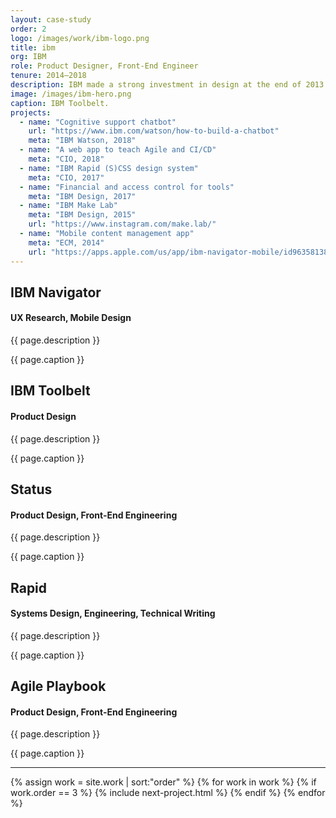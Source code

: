 ```yaml
---
layout: case-study
order: 2
logo: /images/work/ibm-logo.png
title: ibm
org: IBM
role: Product Designer, Front-End Engineer
tenure: 2014–2018
description: IBM made a strong investment in design at the end of 2013 to rebuild the company’s products and services across the business. I joined during the first year of this transformation, and partnered with various organizations to define product strategy, research user needs, design enterprise software, and collaborate with engineers to continuously deliver outcomes.
image: /images/ibm-hero.png
caption: IBM Toolbelt.
projects:
  - name: "Cognitive support chatbot"
    url: "https://www.ibm.com/watson/how-to-build-a-chatbot"
    meta: "IBM Watson, 2018"
  - name: "A web app to teach Agile and CI/CD"
    meta: "CIO, 2018"
  - name: "IBM Rapid (S)CSS design system"
    meta: "CIO, 2017"
  - name: "Financial and access control for tools"
    meta: "IBM Design, 2017"
  - name: "IBM Make Lab"
    meta: "IBM Design, 2015"
    url: "https://www.instagram.com/make.lab/"
  - name: "Mobile content management app"
    meta: "ECM, 2014"
    url: "https://apps.apple.com/us/app/ibm-navigator-mobile/id963581388"
---
```


<div class="c-grid__half">
  <div class="u-mb-tiny">
    <h2 class="c-work__m-strip">IBM Navigator</h2>
    <h4>UX Research, Mobile Design</h4>
  </div>
  <article class="c-grid__mt">
    <p>{{ page.description }}</p>
  </article>
</div>
<img src="{{ page.image }}" alt="">
<figcaption>{{ page.caption }}</figcaption>

<div class="c-grid__half">
  <div class="u-mb-tiny">
    <h2 class="c-work__m-strip">IBM Toolbelt</h2>
    <h4>Product Design</h4>
  </div>
  <article class="c-grid__mt">
    <p>{{ page.description }}</p>
  </article>
</div>
<img src="{{ page.image }}" alt="">
<figcaption>{{ page.caption }}</figcaption>

<div class="c-grid__half">
  <div class="u-mb-tiny">
    <h2 class="c-work__m-strip">Status</h2>
    <h4>Product Design, Front-End Engineering</h4>
  </div>
  <article class="c-grid__mt">
    <p>{{ page.description }}</p>
  </article>
</div>
<img src="{{ page.image }}" alt="">
<figcaption>{{ page.caption }}</figcaption>

<div class="c-grid__half">
  <div class="u-mb-tiny">
    <h2 class="c-work__m-strip">Rapid</h2>
    <h4>Systems Design, Engineering, Technical Writing</h4>
  </div>
  <article class="c-grid__mt">
    <p>{{ page.description }}</p>
  </article>
</div>
<img src="{{ page.image }}" alt="">
<figcaption>{{ page.caption }}</figcaption>

<div class="c-grid__half">
  <div class="u-mb-tiny">
    <h2 class="c-work__m-strip">Agile Playbook</h2>
    <h4>Product Design, Front-End Engineering</h4>
  </div>
  <article class="c-grid__mt">
    <p>{{ page.description }}</p>
  </article>
</div>
<img src="{{ page.image }}" alt="">
<figcaption>{{ page.caption }}</figcaption>

<hr>

{% assign work = site.work | sort:"order" %}
{% for work in work %}
{% if work.order == 3 %}
{% include next-project.html %}
{% endif %}
{% endfor %}
